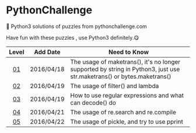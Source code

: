 # PythonChallenge
:key: Python3 solutions of puzzles from pythonchallenge.com

Have fun with these puzzles , use Python3 definitely.:yum:

|Level|Add Date|Need to Know|
|:---:|--------|------------|
|[01](level_01.py)|2016/04/18|The usage of maketrans(), it's no longer supported by string in Python3, just use str.maketrans() or bytes.maketrans()|
|[02](level_02.py)|2016/04/19|The usage of filter() and lambda|
|[03](level_03.py)|2016/04/19|How to use regular expressions and what can decode() do|
|[04](level_04.py)|2016/04/21|The usage of re.search and re.compile|
|[05](level_05.py)|2016/04/22|The usage of pickle, and try to use pprint|
